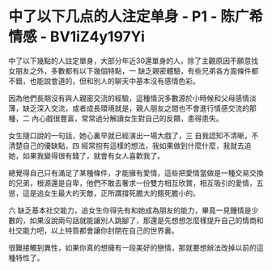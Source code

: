 # 中了以下几点的人注定单身 - P1 - 陈广希情感 - BV1iZ4y197Yi

中了以下幾點的人註定單身，大部分年近30還單身的人，除了主觀原因不願意找女朋友之外，多數都有以下幾個特點，一 缺乏親密體驗，有些兄弟各方面條件都不錯，也能說會道的，但和別人的聊天中基本沒有感情色彩。

因為他們長期沒有與人親密交流的經驗，這種情況多數源於小時候和父母感情淡薄，缺乏深入交流，或者成長環境就是，親人朋友之間也不會進行情感交流的那種，二 內心戲很豐富，常常過分解讀女生對自己的反饋，患得患失。

女生隨口說的一句話，她心裏早就已經演出一場大戲了，三 自我認知不清晰，不清楚自己的優缺點，四 經常抱有這樣的想法，我如果做到什麼什麼，我就去追她，如果我變得很有錢了，就會有女人喜歡我了。

總覺得自己只有滿足了某種條件，才能擁有愛情，這些把愛情當做是一種交易交換的兄弟，根源還是自卑，他們不敢去奢求一份雙方相互欣賞，相互吸引的愛情，五 慫，這是追女生最大的天敵，正所謂撐死膽大的餓死膽小的。

六 缺乏基本社交能力，追女生你得先有和她成為朋友的能力，畢竟一見鍾情是少數的，如果沒說兩句話就能讓別人跳腳了，那還是先想想怎麼樣提升自己的情商和社交能力吧，以上特質都會讓你封閉在自己的世界裏。

很難接觸到異性，如果你真的想擁有一段美好的戀情，那就要想辦法改掉以前的這種特性了。